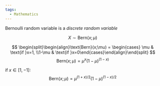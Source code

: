 ```yaml
---
tags:
  - Mathematics
---
```


Bernoulli random variable is a _discrete random variable_

$$
X \sim \text{Bern}(x;\mu)
$$

$$
\begin{split}\begin{align}\text{Bern}(x;\mu) = \begin{cases} \mu   & \text{if }x=1, \\1-\mu & \text{if }x=0\end{cases}\end{align}\end{split}
$$
$$
\text{Bern}(x;\mu) = \mu^{x}(1-\mu)^{(1-x)}
$$



if $x \in [1, -1]$:
$$
\text{Bern}(x;\mu) = \mu^{(1+x)/2}(1-\mu)^{(1-x)/2}
$$

